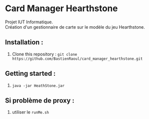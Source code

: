 # Card Manager Hearthstone

Projet IUT Informatique.  
Création d'un gestionnaire de carte sur le modèle du jeu Hearthstone.   

## Installation :

1. Clone this repository : `git clone https://github.com/BastienRaoul/card_manager_hearthstone.git`  

## Getting started :

1. `java -jar HeathStone.jar`

## Si problème de proxy :

1. utiliser le `runMe.sh`
